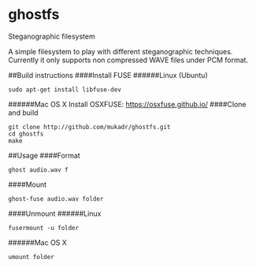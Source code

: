 ghostfs
=======

Steganographic filesystem

A simple filesystem to play with different steganographic techniques.
Currently it only supports non compressed WAVE files under PCM format.

##Build instructions
####Install FUSE
######Linux (Ubuntu)
```
sudo apt-get install libfuse-dev
```
######Mac OS X
Install OSXFUSE: https://osxfuse.github.io/
####Clone and build
```
git clone http://github.com/mukadr/ghostfs.git
cd ghostfs
make
```
##Usage
####Format
```
ghost audio.wav f
```
####Mount
```
ghost-fuse audio.wav folder
```
####Unmount
######Linux
```
fusermount -u folder
```
######Mac OS X
```
umount folder
```
